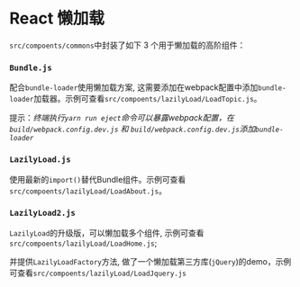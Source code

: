React 懒加载
========

`src/compoents/commons`中封装了如下 3 个用于懒加载的高阶组件：

### `Bundle.js`

配合`bundle-loader`使用懒加载方案, 这需要添加在webpack配置中添加`bundle-loader`加载器。示例可查看`src/compoents/lazilyLoad/LoadTopic.js`。

提示：*终端执行`yarn run eject`命令可以暴露webpack配置，在`build/webpack.config.dev.js` 和 `build/webpack.config.dev.js`添加`bundle-loader`*

### `LazilyLoad.js`

使用最新的`import()`替代Bundle组件。示例可查看`src/compoents/lazilyLoad/LoadAbout.js`。

### `LazilyLoad2.js`

`LazilyLoad`的升级版，可以懒加载多个组件, 示例可查看`src/compoents/lazilyLoad/LoadHome.js`; 

并提供`LazilyLoadFactory`方法, 做了一个懒加载第三方库(`jQuery`)的demo，示例可查看`src/compoents/lazilyLoad/LoadJquery.js`